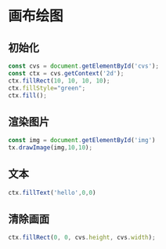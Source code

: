 # 画布绘图

## 初始化
```javascript
const cvs = document.getElementById('cvs');
const ctx = cvs.getContext('2d');
ctx.fillRect(10, 10, 10, 10);
ctx.fillStyle="green";
ctx.fill();
```

## 渲染图片
``` javascript
const img = document.getElementById('img')
tx.drawImage(img,10,10);
```
## 文本
```javascript
ctx.fillText('hello',0,0)
```

## 清除画面
```javascript
ctx.fillRect(0, 0, cvs.height, cvs.width);
```